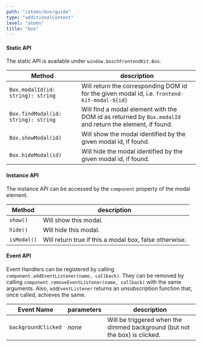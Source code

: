 ```yaml
---
path: "/atoms/box/guide"
type: "additionalContent"
level: "atoms"
title: "box"
---
```


#### Static API

The static API is available under `window.boschFrontendKit.Box`.

|  Method | description  |  
|---|---|
|  `Box.modalId(id: string): string`  | Will return the corresponding DOM id for the given modal id, i.e. `frontend-kit-modal-${id}`  | 
|  `Box.findModal(id: string): string` | Will find a modal element with the DOM id as returned by `Box.modalId` and return the element, if found. |
|  `Box.showModal(id)` | Will show the modal identified by the given modal id, if found. |
|  `Box.hideModal(id)` | Will hide the modal identified by the given modal id, if found. |

#### Instance API

The instance API can be accessed by the `component` property of the modal element.

|  Method | description  |  
|---|---|
|  `show()` | Will show this modal. |
|  `hide()` | Will hide this modal. |
|  `isModal()` | Will return true if this a modal box, false otherwise. |

#### Event API

Event Handlers can be registered by calling `component.addEventListener(name, callback)`. They can be removed by calling `component.removeEventListener(name, callback)` with the same arguments. Also, `addEventListener` returns an unsubscription function that, once called, achieves the same.

|  Event Name | parameters  |  description |
|---|---|--|
|  `backgroundClicked` | _none_ | Will be triggered when the dimmed background (but not the box) is clicked. |



